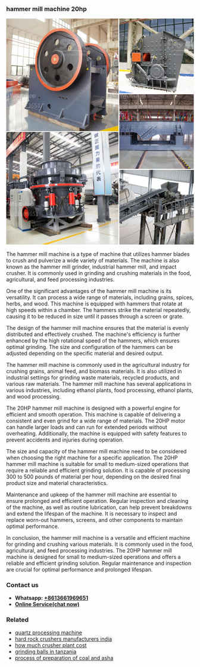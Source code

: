 <h3>hammer mill machine 20hp</h3><img src='1708497636.jpg' alt=''><p>The hammer mill machine is a type of machine that utilizes hammer blades to crush and pulverize a wide variety of materials. The machine is also known as the hammer mill grinder, industrial hammer mill, and impact crusher. It is commonly used in grinding and crushing materials in the food, agricultural, and feed processing industries.</p><p>One of the significant advantages of the hammer mill machine is its versatility. It can process a wide range of materials, including grains, spices, herbs, and wood. This machine is equipped with hammers that rotate at high speeds within a chamber. The hammers strike the material repeatedly, causing it to be reduced in size until it passes through a screen or grate.</p><p>The design of the hammer mill machine ensures that the material is evenly distributed and effectively crushed. The machine's efficiency is further enhanced by the high rotational speed of the hammers, which ensures optimal grinding. The size and configuration of the hammers can be adjusted depending on the specific material and desired output.</p><p>The hammer mill machine is commonly used in the agricultural industry for crushing grains, animal feed, and biomass materials. It is also utilized in industrial settings for grinding waste materials, recycled products, and various raw materials. The hammer mill machine has several applications in various industries, including ethanol plants, food processing, ethanol plants, and wood processing.</p><p>The 20HP hammer mill machine is designed with a powerful engine for efficient and smooth operation. This machine is capable of delivering a consistent and even grind for a wide range of materials. The 20HP motor can handle larger loads and can run for extended periods without overheating. Additionally, the machine is equipped with safety features to prevent accidents and injuries during operation.</p><p>The size and capacity of the hammer mill machine need to be considered when choosing the right machine for a specific application. The 20HP hammer mill machine is suitable for small to medium-sized operations that require a reliable and efficient grinding solution. It is capable of processing 300 to 500 pounds of material per hour, depending on the desired final product size and material characteristics.</p><p>Maintenance and upkeep of the hammer mill machine are essential to ensure prolonged and efficient operation. Regular inspection and cleaning of the machine, as well as routine lubrication, can help prevent breakdowns and extend the lifespan of the machine. It is necessary to inspect and replace worn-out hammers, screens, and other components to maintain optimal performance.</p><p>In conclusion, the hammer mill machine is a versatile and efficient machine for grinding and crushing various materials. It is commonly used in the food, agricultural, and feed processing industries. The 20HP hammer mill machine is designed for small to medium-sized operations and offers a reliable and efficient grinding solution. Regular maintenance and inspection are crucial for optimal performance and prolonged lifespan.</p><h3>Contact us</h3><ul><li><strong>Whatsapp:&nbsp;<a href="https://wa.me/8613661969651">+8613661969651</a></strong></li><li><a href="https://swt.shibang-china.com/?git&amp;zhl&amp;hammer mill machine 20hp"><strong>Online Service(chat now)</strong></a></li></ul><h3>Related</h3><ul><li><a href='quartz processing machine.md'>quartz processing machine</a></li><li><a href='hard rock crushers manufacturers india.md'>hard rock crushers manufacturers india</a></li><li><a href='how much crusher plant cost.md'>how much crusher plant cost</a></li><li><a href='grinding balls in tanzania.md'>grinding balls in tanzania</a></li><li><a href='process of preparation of coal and asha.md'>process of preparation of coal and asha</a></li></ul>